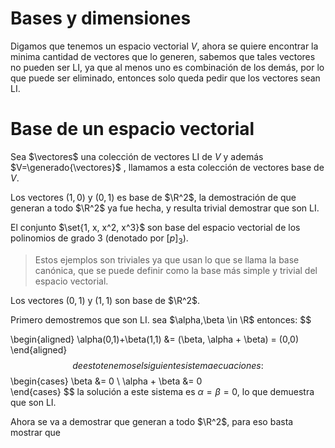 # Bases y dimensiones

Digamos que tenemos un espacio vectorial $V$, ahora se quiere encontrar la minima cantidad de vectores que lo generen, sabemos que tales vectores no pueden ser LI, ya que al menos uno es combinación de los demás, por lo que puede ser eliminado, entonces solo queda pedir que los vectores sean LI.

<mbox>

# Base de un espacio vectorial

Sea $\vectores$ una colección de vectores LI de $V$ y además $V=\generado{\vectores}$ , llamamos a esta colección de vectores base de $V$.

</mbox>

<ejemplo>

Los vectores $(1,0)$ y $(0,1)$ es base de $\R^2$, la demostración de que generan a todo $\R^2$ ya fue hecha, y resulta trivial demostrar que son LI.

</ejemplo>


<ejemplo>

El conjunto $\set{1, x, x^2, x^3}$ son base del espacio vectorial de los polinomios de grado 3 (denotado por $[p]_3$).

</ejemplo>

> Estos ejemplos son triviales ya que usan lo que se llama la base canónica, que se puede definir como la base más simple y trivial del espacio vectorial.

<ejemplo>

Los vectores $(0,1)$ y $(1, 1)$ son base de $\R^2$.

<demostracion>

Primero demostremos que son LI. sea $\alpha,\beta \in \R$ entonces:
$$
    
\begin{aligned}
    \alpha(0,1)+\beta(1,1) &= (\beta, \alpha + \beta) = (0,0)
\end{aligned}
$$
de esto tenemos el siguiente sistema ecuaciones:
$$
\begin{cases}
    \beta &= 0 \\
    \alpha + \beta &= 0    
\end{cases}
$$
la solución a este sistema es $\alpha = \beta =0$, lo que demuestra que son LI.

Ahora se va a demostrar que generan a todo $\R^2$, para eso basta mostrar que 

</demostracion>

</ejemplo>